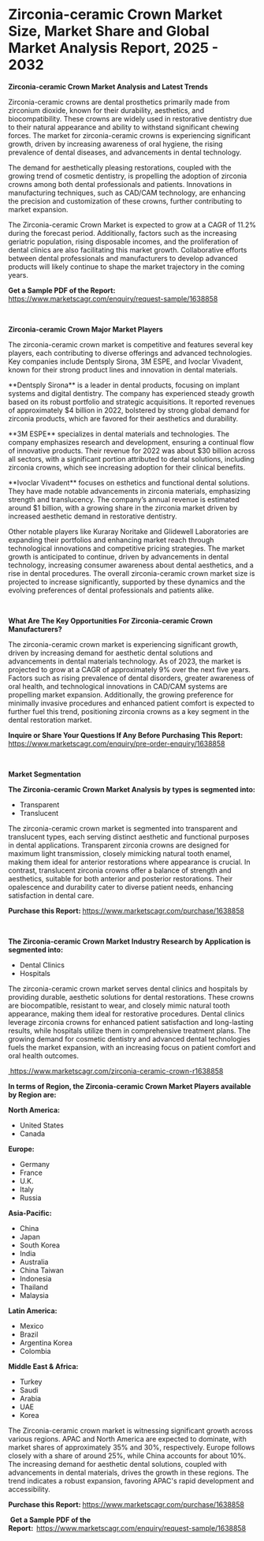 <p><h1>Zirconia-ceramic Crown Market Size, Market Share and Global Market Analysis Report, 2025 - 2032</h1></p><p><strong>Zirconia-ceramic Crown Market Analysis and Latest Trends</strong></p>
<p><p>Zirconia-ceramic crowns are dental prosthetics primarily made from zirconium dioxide, known for their durability, aesthetics, and biocompatibility. These crowns are widely used in restorative dentistry due to their natural appearance and ability to withstand significant chewing forces. The market for zirconia-ceramic crowns is experiencing significant growth, driven by increasing awareness of oral hygiene, the rising prevalence of dental diseases, and advancements in dental technology. </p><p>The demand for aesthetically pleasing restorations, coupled with the growing trend of cosmetic dentistry, is propelling the adoption of zirconia crowns among both dental professionals and patients. Innovations in manufacturing techniques, such as CAD/CAM technology, are enhancing the precision and customization of these crowns, further contributing to market expansion.</p><p>The Zirconia-ceramic Crown Market is expected to grow at a CAGR of 11.2% during the forecast period. Additionally, factors such as the increasing geriatric population, rising disposable incomes, and the proliferation of dental clinics are also facilitating this market growth. Collaborative efforts between dental professionals and manufacturers to develop advanced products will likely continue to shape the market trajectory in the coming years.</p></p>
<p><strong>Get a Sample PDF of the Report:&nbsp;</strong> <a href="https://www.marketscagr.com/enquiry/request-sample/1638858?utm_campaign=2461&utm_medium=2&utm_source=Github&utm_content=ia&utm_term=14042025&utm_id=zirconia-ceramic-crown">https://www.marketscagr.com/enquiry/request-sample/1638858</a></p>
<p>&nbsp;</p>
<p><strong>Zirconia-ceramic Crown Major Market Players</strong></p>
<p><p>The zirconia-ceramic crown market is competitive and features several key players, each contributing to diverse offerings and advanced technologies. Key companies include Dentsply Sirona, 3M ESPE, and Ivoclar Vivadent, known for their strong product lines and innovation in dental materials.</p><p>**Dentsply Sirona** is a leader in dental products, focusing on implant systems and digital dentistry. The company has experienced steady growth based on its robust portfolio and strategic acquisitions. It reported revenues of approximately $4 billion in 2022, bolstered by strong global demand for zirconia products, which are favored for their aesthetics and durability.</p><p>**3M ESPE** specializes in dental materials and technologies. The company emphasizes research and development, ensuring a continual flow of innovative products. Their revenue for 2022 was about $30 billion across all sectors, with a significant portion attributed to dental solutions, including zirconia crowns, which see increasing adoption for their clinical benefits.</p><p>**Ivoclar Vivadent** focuses on esthetics and functional dental solutions. They have made notable advancements in zirconia materials, emphasizing strength and translucency. The company’s annual revenue is estimated around $1 billion, with a growing share in the zirconia market driven by increased aesthetic demand in restorative dentistry.</p><p>Other notable players like Kuraray Noritake and Glidewell Laboratories are expanding their portfolios and enhancing market reach through technological innovations and competitive pricing strategies. The market growth is anticipated to continue, driven by advancements in dental technology, increasing consumer awareness about dental aesthetics, and a rise in dental procedures. The overall zirconia-ceramic crown market size is projected to increase significantly, supported by these dynamics and the evolving preferences of dental professionals and patients alike.</p></p>
<p>&nbsp;</p>
<p><strong>What Are The Key Opportunities For Zirconia-ceramic Crown Manufacturers?</strong></p>
<p><p>The zirconia-ceramic crown market is experiencing significant growth, driven by increasing demand for aesthetic dental solutions and advancements in dental materials technology. As of 2023, the market is projected to grow at a CAGR of approximately 9% over the next five years. Factors such as rising prevalence of dental disorders, greater awareness of oral health, and technological innovations in CAD/CAM systems are propelling market expansion. Additionally, the growing preference for minimally invasive procedures and enhanced patient comfort is expected to further fuel this trend, positioning zirconia crowns as a key segment in the dental restoration market.</p></p>
<p><strong>Inquire or Share Your Questions If Any Before Purchasing This Report:</strong> <a href="https://www.marketscagr.com/enquiry/pre-order-enquiry/1638858?utm_campaign=2461&utm_medium=2&utm_source=Github&utm_content=ia&utm_term=14042025&utm_id=zirconia-ceramic-crown">https://www.marketscagr.com/enquiry/pre-order-enquiry/1638858</a></p>
<p>&nbsp;</p>
<p><strong>Market Segmentation</strong></p>
<p><strong>The Zirconia-ceramic Crown Market Analysis by types is segmented into:</strong></p>
<p><ul><li>Transparent</li><li>Translucent</li></ul></p>
<p><p>The zirconia-ceramic crown market is segmented into transparent and translucent types, each serving distinct aesthetic and functional purposes in dental applications. Transparent zirconia crowns are designed for maximum light transmission, closely mimicking natural tooth enamel, making them ideal for anterior restorations where appearance is crucial. In contrast, translucent zirconia crowns offer a balance of strength and aesthetics, suitable for both anterior and posterior restorations. Their opalescence and durability cater to diverse patient needs, enhancing satisfaction in dental care.</p></p>
<p><strong>Purchase this Report:&nbsp;</strong><a href="https://www.marketscagr.com/purchase/1638858?utm_campaign=2461&utm_medium=2&utm_source=Github&utm_content=ia&utm_term=14042025&utm_id=zirconia-ceramic-crown">https://www.marketscagr.com/purchase/1638858</a></p>
<p>&nbsp;</p>
<p><strong>The Zirconia-ceramic Crown Market Industry Research by Application is segmented into:</strong></p>
<p><ul><li>Dental Clinics</li><li>Hospitals</li></ul></p>
<p><p>The zirconia-ceramic crown market serves dental clinics and hospitals by providing durable, aesthetic solutions for dental restorations. These crowns are biocompatible, resistant to wear, and closely mimic natural tooth appearance, making them ideal for restorative procedures. Dental clinics leverage zirconia crowns for enhanced patient satisfaction and long-lasting results, while hospitals utilize them in comprehensive treatment plans. The growing demand for cosmetic dentistry and advanced dental technologies fuels the market expansion, with an increasing focus on patient comfort and oral health outcomes.</p></p>
<p><a href="https://www.marketscagr.com/zirconia-ceramic-crown-r1638858?utm_campaign=2461&utm_medium=2&utm_source=Github&utm_content=ia&utm_term=14042025&utm_id=zirconia-ceramic-crown">&nbsp;https://www.marketscagr.com/zirconia-ceramic-crown-r1638858</a></p>
<p><strong>In terms of Region, the Zirconia-ceramic Crown Market Players available by Region are:</strong></p>
<p>
    <p> <strong> North America: </strong>
        <ul>
            <li>United States</li>
            <li>Canada</li>
        </ul>
        </p> 
    <p> <strong> Europe: </strong>
        <ul>
            <li>Germany</li>
            <li>France</li>
            <li>U.K.</li>
            <li>Italy</li>
            <li>Russia</li>
        </ul>
        </p> 
    <p> <strong> Asia-Pacific: </strong>
        <ul>
            <li>China</li>
            <li>Japan</li>
            <li>South Korea</li>
            <li>India</li>
            <li>Australia</li>
            <li>China Taiwan</li>
            <li>Indonesia</li>
            <li>Thailand</li>
            <li>Malaysia</li>
        </ul>
        </p> 
    <p> <strong> Latin America: </strong>
        <ul>
            <li>Mexico</li>
            <li>Brazil</li>
            <li>Argentina Korea</li>
            <li>Colombia</li>
        </ul>
        </p> 
    <p> <strong> Middle East & Africa: </strong>
        <ul>
            <li>Turkey</li>
            <li>Saudi</li>
            <li>Arabia</li>
            <li>UAE</li>
            <li>Korea</li>
        </ul>
    </p>
    </p>
<p><p>The Zirconia-ceramic crown market is witnessing significant growth across various regions. APAC and North America are expected to dominate, with market shares of approximately 35% and 30%, respectively. Europe follows closely with a share of around 25%, while China accounts for about 10%. The increasing demand for aesthetic dental solutions, coupled with advancements in dental materials, drives the growth in these regions. The trend indicates a robust expansion, favoring APAC's rapid development and accessibility.</p></p>
<p><strong>Purchase this Report: </strong><a href="https://www.marketscagr.com/purchase/1638858?utm_campaign=2461&utm_medium=2&utm_source=Github&utm_content=ia&utm_term=14042025&utm_id=zirconia-ceramic-crown">https://www.marketscagr.com/purchase/1638858</a></p>
<p>&nbsp;<strong>Get a Sample PDF of the Report:&nbsp;&nbsp;</strong><a href="https://www.marketscagr.com/enquiry/request-sample/1638858?utm_campaign=2461&utm_medium=2&utm_source=Github&utm_content=ia&utm_term=14042025&utm_id=zirconia-ceramic-crown">https://www.marketscagr.com/enquiry/request-sample/1638858</a></p>
<p><strong></strong></p>
<p><p></p><p></p><p></p></p>